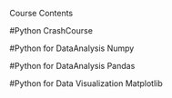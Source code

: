 Course Contents

#Python CrashCourse

#Python for DataAnalysis Numpy

#Python for DataAnalysis Pandas

#Python for Data Visualization Matplotlib
